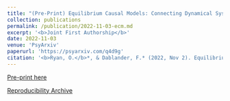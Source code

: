 ```yaml
---
title: "(Pre-Print) Equilibrium Causal Models: Connecting Dynamical Systems Modeling and Cross-Sectional Data Analysis"
collection: publications
permalink: /publication/2022-11-03-ecm.md
excerpt: '<b>Joint First Authorship</b>'
date: 2022-11-03
venue: 'PsyArxiv'
paperurl: 'https://psyarxiv.com/q4d9g'
citation: '<b>Ryan, O.</b>*, & Dablander, F.* (2022, Nov 2). Equilibrium Causal Models: Connecting Dynamical Systems Modeling and Cross-Sectional Data Analysis'
---
```



[Pre-print here](https://psyarxiv.com/q4d9g)

[Reproducibility Archive](https://github.com/fdabl/Equilibrium-Causal-Models)
